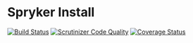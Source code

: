 # Spryker Install

[![Build Status](https://travis-ci.com/spryker/deploy.svg?token=7jVDNZFJxpvBrFetYhbF&branch=master)](https://travis-ci.com/spryker/deploy)
[![Scrutinizer Code Quality](https://scrutinizer-ci.com/g/spryker/deploy/badges/quality-score.png?b=master)](https://scrutinizer-ci.com/g/spryker/deploy/?branch=master)
[![Coverage Status](https://coveralls.io/repos/github/spryker/deploy/badge.svg?t=bWiy2S)](https://coveralls.io/github/spryker/deploy)
